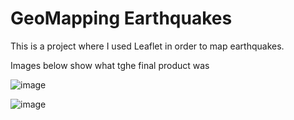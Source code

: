 # GeoMapping Earthquakes 

This is a project where I used Leaflet in order to map earthquakes. 

Images below show what tghe final product was 

![image](https://user-images.githubusercontent.com/70444644/148426339-746c735c-b5e0-4c2e-aa22-2305403990df.png)


![image](https://user-images.githubusercontent.com/70444644/148426378-fe11347f-ec32-41e3-93ac-9f8e72fd26b3.png)

